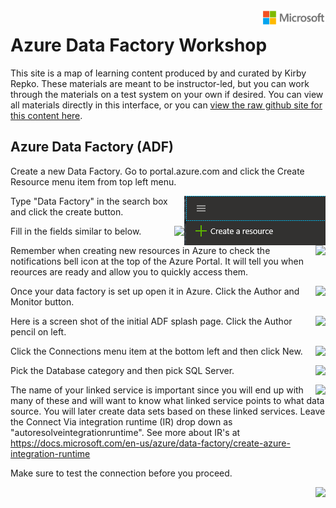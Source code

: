 <img style="float: right;" src="./graphics/solutions-microsoft-logo-small.png">

# Azure Data Factory Workshop

This site is a map of learning content produced by and curated by Kirby Repko. These materials are meant to be instructor-led, but you can work through the materials on a test system on your own if desired. You can view all materials directly in this interface, or you can [view the raw github site for this content here](https://github.com/krepko7/Azure-Data-Factory). 

## Azure Data Factory (ADF)

Create a new Data Factory.  Go to portal.azure.com and click the Create Resource menu item from top left menu.

<img style="float: right;" src="../../graphics/createresource.png">

Type "Data Factory" in the search box and click the create button.

<img style="float: right;" src="../graphics/DataFactory.png">

Fill in the fields similar to below.

<img style="float: right;" src="../graphics/createadf.png">

Remember when creating new resources in Azure to check the notifications bell icon at the top of the Azure Portal. It will tell you when reources are ready and allow you to quickly access them. 

<img style="float: right;" src="../graphics/notificationbell.png">

Once your data factory is set up open it in Azure. Click the Author and Monitor button.

<img style="float: right;" src="../graphics/adfauthor.png">

Here is a screen shot of the initial ADF splash page. Click the Author pencil on left.

<img style="float: right;" src="../graphics/adfsplash.png">

Click the Connections menu item at the bottom left and then click New.

<img style="float: right;" src="../graphics/adfconnections.png">

Pick the Database category and then pick SQL Server.

<img style="float: right;" src="../graphics/adflinkedservicesql.png">

The name of your linked service is important since you will end up with many of these and will want to know what linked service points to what data source.
You will later create data sets based on these linked services. 
Leave the Connect Via integration runtime (IR) drop down as "autoresolveintegrationruntime".  See more about IR's at https://docs.microsoft.com/en-us/azure/data-factory/create-azure-integration-runtime

Make sure to test the connection before you proceed.

<img style="float: right;" src="../graphics/adfsqllinkedservice.png">

